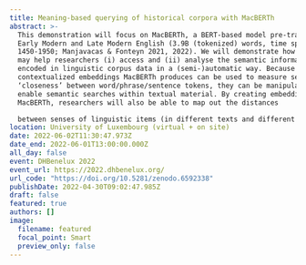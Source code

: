 ```yaml
---
title: Meaning-based querying of historical corpora with MacBERTh
abstract: >-
  This demonstration will focus on MacBERTh, a BERT-based model pre-trained on
  Early Modern and Late Modern English (3.9B (tokenized) words, time span:
  1450-1950; Manjavacas & Fonteyn 2021, 2022). We will demonstrate how MacBERTh
  may help researchers (i) access and (ii) analyse the semantic information
  encoded in linguistic corpus data in a (semi-)automatic way. Because the
  contextualized embeddings MacBERTh produces can be used to measure semantic
  ‘closeness’ between word/phrase/sentence tokens, they can be manipulated to
  enable semantic searches within textual material. By creating embeddings with
  MacBERTh, researchers will also be able to map out the distances

  between senses of linguistic items (in different texts and different time stages) as formalized in their representational distances. In this demonstration, we walk participants through case studies that show how MacBERTh can support historical corpus analysis (from data collection to pre-processing to (error) analysis).
location: University of Luxembourg (virtual + on site)
date: 2022-06-02T11:30:47.973Z
date_end: 2022-06-01T13:00:00.000Z
all_day: false
event: DHBenelux 2022
event_url: https://2022.dhbenelux.org/
url_code: "https://doi.org/10.5281/zenodo.6592338"
publishDate: 2022-04-30T09:02:47.985Z
draft: false
featured: true
authors: []
image:
  filename: featured
  focal_point: Smart
  preview_only: false
---
```


